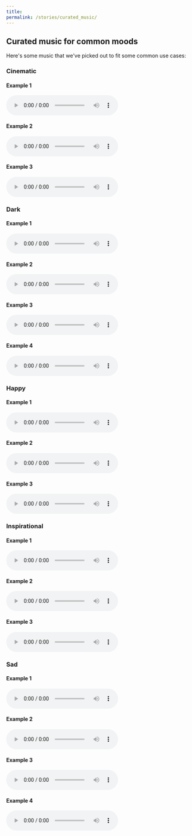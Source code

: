 ```yaml
---
title:
permalink: /stories/curated_music/
---
```


## Curated music for common moods

Here's some music that we've picked out to fit some common use cases:

### Cinematic

#### Example 1

<audio controls>
  <source src="/storytelling/forest_of_fear.mp3" type="audio/mpeg">
  Your browser does not support the audio element.
</audio>

#### Example 2

<audio controls>
  <source src="/storytelling/touch_moment.mp3" type="audio/mpeg">
  Your browser does not support the audio element.
</audio>

#### Example 3

<audio controls>
  <source src="/storytelling/under_cover.mp3" type="audio/mpeg">
  Your browser does not support the audio element.
</audio>

### Dark

#### Example 1

<audio controls>
  <source src="/storytelling/under_cover.mp3" type="audio/mpeg">
  Your browser does not support the audio element.
</audio>

#### Example 2

<audio controls>
  <source src="/storytelling/heartbeat_of_the_hood.mp3" type="audio/mpeg">
  Your browser does not support the audio element.
</audio>

#### Example 3

<audio controls>
  <source src="/storytelling/magical_dirt.mp3" type="audio/mpeg">
  Your browser does not support the audio element.
</audio>

#### Example 4

<audio controls>
  <source src="/storytelling/tomb_raider.mp3" type="audio/mpeg">
  Your browser does not support the audio element.
</audio>

### Happy

#### Example 1

<audio controls>
  <source src="/storytelling/golden_age.mp3" type="audio/mpeg">
  Your browser does not support the audio element.
</audio>

#### Example 2

<audio controls>
  <source src="/storytelling/gisele_revisted.mp3" type="audio/mpeg">
  Your browser does not support the audio element.
</audio>

#### Example 3

<audio controls>
  <source src="/storytelling/parkside.mp3" type="audio/mpeg">
  Your browser does not support the audio element.
</audio>

### Inspirational

#### Example 1

<audio controls>
  <source src="/storytelling/world_wonder.mp3" type="audio/mpeg">
  Your browser does not support the audio element.
</audio>

#### Example 2

<audio controls>
  <source src="/storytelling/cliffsides.mp3" type="audio/mpeg">
  Your browser does not support the audio element.
</audio>

#### Example 3

<audio controls>
  <source src="/storytelling/family_montage.mp3" type="audio/mpeg">
  Your browser does not support the audio element.
</audio>

### Sad

#### Example 1

<audio controls>
  <source src="/storytelling/bring_me_your_sorrows.mp3" type="audio/mpeg">
  Your browser does not support the audio element.
</audio>

#### Example 2

<audio controls>
  <source src="/storytelling/without_you.mp3" type="audio/mpeg">
  Your browser does not support the audio element.
</audio>

#### Example 3

<audio controls>
  <source src="/storytelling/slow_hammers.mp3" type="audio/mpeg">
  Your browser does not support the audio element.
</audio>

#### Example 4

<audio controls>
  <source src="/storytelling/stars_and_constellations.mp3" type="audio/mpeg">
  Your browser does not support the audio element.
</audio>